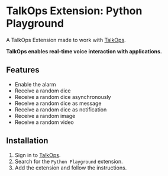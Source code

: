 # TalkOps Extension: Python Playground

A TalkOps Extension made to work with [TalkOps](https://talkops.app).

**TalkOps enables real-time voice interaction with applications.**

## Features

* Enable the alarm
* Receive a random dice
* Receive a random dice asynchronously
* Receive a random dice as message
* Receive a random dice as notification
* Receive a random image
* Receive a random video

## Installation

1. Sign in to [TalkOps](https://talkops.app).
2. Search for the `Python Playground` extension.
3. Add the extension and follow the instructions.